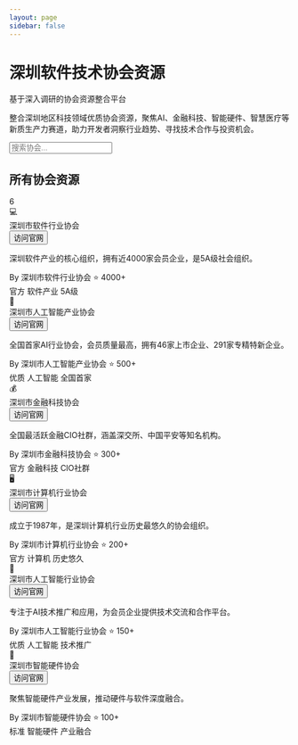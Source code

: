 ```yaml
---
layout: page
sidebar: false
---
```


<div class="hero-section">
  <div class="hero-content">
    <h1 class="hero-title">深圳软件技术协会资源</h1>
    <p class="hero-subtitle">基于深入调研的协会资源整合平台</p>
    <p class="hero-description">整合深圳地区科技领域优质协会资源，聚焦AI、金融科技、智能硬件、智慧医疗等新质生产力赛道，助力开发者洞察行业趋势、寻找技术合作与投资机会。</p>
  </div>
</div>

<div class="search-section">
  <div class="search-container">
    <div class="search-bar">
      <i class="fas fa-search"></i>
      <input type="text" placeholder="搜索协会..." id="searchInput">
    </div>
  </div>
</div>

<div class="content-section">
  <div class="section-header">
    <h2 class="section-title">所有协会资源</h2>
    <div class="section-count">
      <span class="count-badge">6</span>
    </div>
  </div>

  <div class="associations-gallery" id="associationsGallery">
  <!-- 深圳市软件行业协会 -->
  <div class="association-card" data-search="深圳市软件行业协会 软件产业 5A级 官方 4000家会员企业">
    <div class="card-header">
      <div class="card-icon">💻</div>
      <div class="card-title">深圳市软件行业协会</div>
      <div class="card-action">
        <button class="install-btn">
          访问官网
          <i class="fas fa-external-link-alt"></i>
        </button>
      </div>
    </div>
    <div class="card-content">
      <p class="card-description">深圳软件产业的核心组织，拥有近4000家会员企业，是5A级社会组织。</p>
      <div class="card-meta">
        <span class="meta-author">By 深圳市软件行业协会</span>
        <span class="meta-stars">⭐ 4000+</span>
      </div>
      <div class="card-tags">
        <span class="tag official">官方</span>
        <span class="tag">软件产业</span>
        <span class="tag">5A级</span>
      </div>
    </div>
  </div>

  <!-- 深圳市人工智能产业协会 -->
  <div class="association-card" data-search="深圳市人工智能产业协会 人工智能 AI 优质 全国首家 46家上市企业 291家专精特新">
    <div class="card-header">
      <div class="card-icon">🤖</div>
      <div class="card-title">深圳市人工智能产业协会</div>
      <div class="card-action">
        <button class="install-btn">
          访问官网
          <i class="fas fa-external-link-alt"></i>
        </button>
      </div>
    </div>
    <div class="card-content">
      <p class="card-description">全国首家AI行业协会，会员质量最高，拥有46家上市企业、291家专精特新企业。</p>
      <div class="card-meta">
        <span class="meta-author">By 深圳市人工智能产业协会</span>
        <span class="meta-stars">⭐ 500+</span>
      </div>
      <div class="card-tags">
        <span class="tag premium">优质</span>
        <span class="tag">人工智能</span>
        <span class="tag">全国首家</span>
      </div>
    </div>
  </div>

  <!-- 深圳市金融科技协会 -->
  <div class="association-card" data-search="深圳市金融科技协会 金融科技 CIO社群 官方 深交所 中国平安">
    <div class="card-header">
      <div class="card-icon">💰</div>
      <div class="card-title">深圳市金融科技协会</div>
      <div class="card-action">
        <button class="install-btn">
          访问官网
          <i class="fas fa-external-link-alt"></i>
        </button>
      </div>
    </div>
    <div class="card-content">
      <p class="card-description">全国最活跃金融CIO社群，涵盖深交所、中国平安等知名机构。</p>
      <div class="card-meta">
        <span class="meta-author">By 深圳市金融科技协会</span>
        <span class="meta-stars">⭐ 300+</span>
      </div>
      <div class="card-tags">
        <span class="tag official">官方</span>
        <span class="tag">金融科技</span>
        <span class="tag">CIO社群</span>
      </div>
    </div>
  </div>

  <!-- 深圳市计算机行业协会 -->
  <div class="association-card" data-search="深圳市计算机行业协会 计算机 官方 历史悠久 1987年">
    <div class="card-header">
      <div class="card-icon">🖥️</div>
      <div class="card-title">深圳市计算机行业协会</div>
      <div class="card-action">
        <button class="install-btn">
          访问官网
          <i class="fas fa-external-link-alt"></i>
        </button>
      </div>
    </div>
    <div class="card-content">
      <p class="card-description">成立于1987年，是深圳计算机行业历史最悠久的协会组织。</p>
      <div class="card-meta">
        <span class="meta-author">By 深圳市计算机行业协会</span>
        <span class="meta-stars">⭐ 200+</span>
      </div>
      <div class="card-tags">
        <span class="tag official">官方</span>
        <span class="tag">计算机</span>
        <span class="tag">历史悠久</span>
      </div>
    </div>
  </div>

  <!-- 深圳市人工智能行业协会 -->
  <div class="association-card" data-search="深圳市人工智能行业协会 人工智能 AI 优质 技术推广 合作平台">
    <div class="card-header">
      <div class="card-icon">🧠</div>
      <div class="card-title">深圳市人工智能行业协会</div>
      <div class="card-action">
        <button class="install-btn">
          访问官网
          <i class="fas fa-external-link-alt"></i>
        </button>
      </div>
    </div>
    <div class="card-content">
      <p class="card-description">专注于AI技术推广和应用，为会员企业提供技术交流和合作平台。</p>
      <div class="card-meta">
        <span class="meta-author">By 深圳市人工智能行业协会</span>
        <span class="meta-stars">⭐ 150+</span>
      </div>
      <div class="card-tags">
        <span class="tag premium">优质</span>
        <span class="tag">人工智能</span>
        <span class="tag">技术推广</span>
      </div>
    </div>
  </div>

  <!-- 深圳市智能硬件协会 -->
  <div class="association-card" data-search="深圳市智能硬件协会 智能硬件 标准 产业融合 硬件软件">
    <div class="card-header">
      <div class="card-icon">🔧</div>
      <div class="card-title">深圳市智能硬件协会</div>
      <div class="card-action">
        <button class="install-btn">
          访问官网
          <i class="fas fa-external-link-alt"></i>
        </button>
      </div>
    </div>
    <div class="card-content">
      <p class="card-description">聚焦智能硬件产业发展，推动硬件与软件深度融合。</p>
      <div class="card-meta">
        <span class="meta-author">By 深圳市智能硬件协会</span>
        <span class="meta-stars">⭐ 100+</span>
      </div>
      <div class="card-tags">
        <span class="tag standard">标准</span>
        <span class="tag">智能硬件</span>
        <span class="tag">产业融合</span>
      </div>
    </div>
  </div>
</div>
</div>

<script setup>
// 使用Vue的客户端组件来处理搜索功能
import { onMounted } from 'vue'

onMounted(() => {
  const searchInput = document.getElementById('searchInput')
  const countBadge = document.querySelector('.count-badge')
  const associationCards = document.querySelectorAll('.association-card')
  
  function updateCount() {
    const visibleCards = document.querySelectorAll('.association-card:not([style*="display: none"])')
    if (countBadge) {
      countBadge.textContent = visibleCards.length
    }
  }
  
  function filterCards(searchTerm) {
    const term = searchTerm.toLowerCase().trim()
    
    associationCards.forEach(card => {
      const searchData = card.getAttribute('data-search')?.toLowerCase() || ''
      const cardTitle = card.querySelector('.card-title')?.textContent?.toLowerCase() || ''
      const cardDescription = card.querySelector('.card-description')?.textContent?.toLowerCase() || ''
      
      // 搜索标题、描述和搜索数据
      const matches = searchData.includes(term) || 
                     cardTitle.includes(term) || 
                     cardDescription.includes(term)
      
      if (matches || term === '') {
        card.style.display = 'block'
      } else {
        card.style.display = 'none'
      }
    })
    
    updateCount()
  }
  
  // 监听搜索输入
  if (searchInput) {
    searchInput.addEventListener('input', function() {
      filterCards(this.value)
    })
  }
  
  // 初始化计数
  updateCount()
})
</script>


